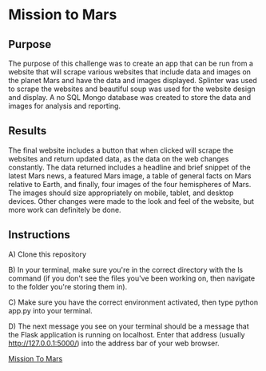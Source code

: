 # Mission to Mars
## Purpose
The purpose of this challenge was to create an app that can be run from a website that will scrape various websites that include data and images on the planet Mars and have the data and images displayed. Splinter was used to scrape the websites and beautiful soup was used for the website design and display. A no SQL Mongo database was created to store the data and images for analysis and reporting. 

## Results
The final website includes a button that when clicked will scrape the websites and return updated data, as the data on the web changes constantly. The data returned includes a headline and brief snippet of the latest Mars news, a featured Mars image, a table of general facts on Mars relative to Earth, and finally, four images of the four hemispheres of Mars. The images should size appropriately on mobile, tablet, and desktop devices. Other changes were made to the look and feel of the website, but more work can definitely be done.

## Instructions
A) Clone this repository

B) In your terminal, make sure you're in the correct directory with the ls command (if you don't see the files you've been working on, then navigate to the folder you're storing them in). 

C) Make sure you have the correct environment activated, then type python app.py into your terminal.

D) The next message you see on your terminal should be a message that the Flask application is running on localhost. Enter that address (usually http://127.0.0.1:5000/) into the address bar of your web browser.

[Mission To Mars](http://127.0.0.1:5000/)
